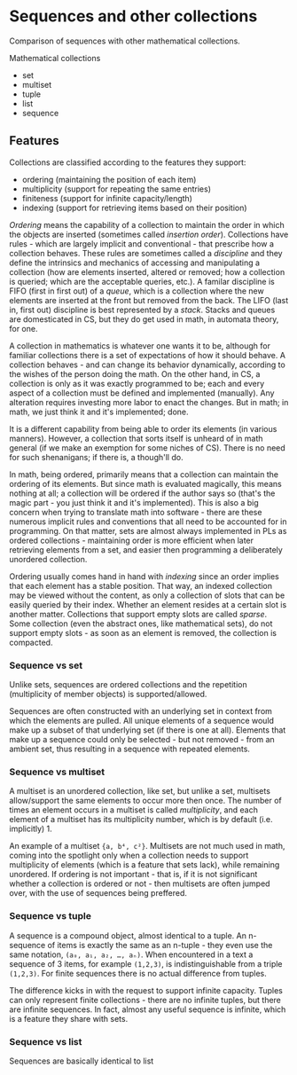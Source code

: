 # Sequences and other collections

Comparison of sequences with other mathematical collections.

Mathematical collections
- set
- multiset
- tuple
- list
- sequence

## Features

Collections are classified according to the features they support:
- ordering (maintaining the position of each item)
- multiplicity (support for repeating the same entries)
- finiteness (support for infinite capacity/length)
- indexing (support for retrieving items based on their position)

*Ordering* means the capability of a collection to maintain the order in which the objects are inserted (sometimes called *insertion order*). Collections have rules - which are largely implicit and conventional - that prescribe how a collection behaves. These rules are sometimes called a *discipline* and they define the intrinsics and mechanics of accessing and manipulating a collection (how are elements inserted, altered or removed; how a collection is queried; which are the acceptable queries, etc.). A familar discipline is FIFO (first in first out) of a *queue*, which is a collection where the new elements are inserted at the front but removed from the back. The LIFO (last in, first out) discipline is best represented by a *stack*. Stacks and queues are domesticated in CS, but they do get used in math, in automata theory, for one.

A collection in mathematics is whatever one wants it to be, although for familiar collections there is a set of expectations of how it should behave. A collection behaves - and can change its behavior dynamically, according to the wishes of the person doing the math. On the other hand, in CS, a collection is only as it was exactly programmed to be; each and every aspect of a collection must be defined and implemented (manually). Any alteration requires investing more labor to enact the changes. But in math; in math, we just think it and it's implemented; done.




It is a different capability from being able to order its elements (in various manners). However, a collection that sorts itself is unheard of in math general (if we make an exemption for some niches of CS). There is no need for such shenanigans; if there is, a though'll do.


In math, being ordered, primarily means that a collection can maintain the ordering of its elements. But since math is evaluated magically, this means nothing at all; a collection will be ordered if the author says so (that's the magic part - you just think it and it's implemented). This is also a big concern when trying to translate math into software - there are these numerous implicit rules and conventions that all need to be accounted for in programming. On that matter, sets are almost always implemented in PLs as ordered collections - maintaining order is more efficient when later retrieving elements from a set, and easier then programming a deliberately unordered collection.

Ordering usually comes hand in hand with *indexing* since an order implies that each element has a stable position. That way, an indexed collection may be viewed without the content, as only a collection of slots that can be easily queried by their index. Whether an element resides at a certain slot is another matter. Collections that support empty slots are called *sparse*. Some collection (even the abstract ones, like mathematical sets), do not support empty slots - as soon as an element is removed, the collection is compacted.




### Sequence vs set

Unlike sets, sequences are ordered collections and the repetition (multiplicity of member objects) is supported/allowed.

Sequences are often constructed with an underlying set in context from which the elements are pulled. All unique elements of a sequence would make up a subset of that underlying set (if there is one at all). Elements that make up a sequence could only be selected - but not removed - from an ambient set, thus resulting in a sequence with repeated elements.

### Sequence vs multiset

A multiset is an unordered collection, like set, but unlike a set, multisets allow/support the same elements to occur more then once. The number of times an element occurs in a multiset is called *multiplicity*, and each element of a multiset has its multiplicity number, which is by default (i.e. implicitly) 1. 

An example of a multiset `{a, b⁴, c²}`. Multisets are not much used in math, coming into the spotlight only when a collection needs to support multiplicity of elements (which is a feature that sets lack), while remaining unordered. If ordering is not important - that is, if it is not significant whether a collection is ordered or not - then multisets are often jumped over, with the use of sequences being preffered.

### Sequence vs tuple

A sequence is a compound object, almost identical to a tuple. An n-sequence of items is exactly the same as an n-tuple - they even use the same notation, `(a₀, a₁, a₂, …, aₙ)`. When encountered in a text a sequence of 3 items, for example `(1,2,3)`, is indistinguishable from a triple `(1,2,3)`. For finite sequences there is no actual difference from tuples.

The difference kicks in with the request to support infinite capacity. Tuples can only represent finite collections - there are no infinite tuples, but there are infinite sequences. In fact, almost any useful sequence is infinite, which is a feature they share with sets.

### Sequence vs list



Sequences are basically identical to list
